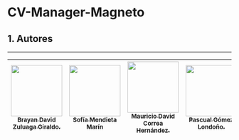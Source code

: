 # CV-Manager-Magneto
## 1. Autores
---
| [<img src="https://avatars.githubusercontent.com/u/100327382?v=4" width=115><br><sub>Brayan David Zuluaga Giraldo.</sub>](https://github.com/BryanX12) |  [<img src="https://avatars.githubusercontent.com/u/79530549?v=4" width=115><br><sub>Sofía Mendieta Marín</sub>](https://github.com/somendietam) |   [<img src="https://avatars.githubusercontent.com/u/81777898?s=400&u=2eeba9c363f9c474c7fb419ef36562e2d2b6b866&v=4" width=115><br><sub>Mauricio David Correa Hernández.</sub>](https://github.com/MauricioDCH) |   [<img src="https://avatars.githubusercontent.com/u/56942218?v=4" width=115><br><sub>Pascual Gómez Londoño.</sub>](https://github.com/pascualgomz) |   [<img src="https://avatars.githubusercontent.com/u/100231247?v=4" width=115><br><sub>Juan Manuel Lopez Sanchez.</sub>](https://github.com/JuanMaLopez2) | 
| :----------------------------------------------------------------------------------------------------------------------------------------------------------------------------------------------------------: |:----------------------------------------------------------------------------------------------------------------------------------------------------------------------------------------------------------: |:----------------------------------------------------------------------------------------------------------------------------------------------------------------------------------------------------------: |:----------------------------------------------------------------------------------------------------------------------------------------------------------------------------------------------------------: |:----------------------------------------------------------------------------------------------------------------------------------------------------------------------------------------------------------: |